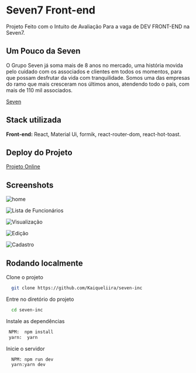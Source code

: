 
# Seven7 Front-end 

Projeto Feito com o Intuito de Avaliação Para a vaga de DEV FRONT-END na Seven7.



## Um Pouco da Seven

 O Grupo Seven já soma mais de 8 anos no mercado, uma história movida pelo cuidado com os associados e clientes em todos os momentos, para que possam desfrutar da vida com tranquilidade. Somos uma das empresas do ramo que mais cresceram nos últimos anos, atendendo todo o país, com mais de 110 mil associados.
 
 [Seven](https://sevenprotecao.com.br/)

 
## Stack utilizada

**Front-end:** React, Material Ui, formik, react-router-dom, react-hot-toast. 




## Deploy do Projeto

 [Projeto Online](https://seven-jimg22lil-kaiqueliira.vercel.app/)




## Screenshots
![home](https://user-images.githubusercontent.com/17069316/185830663-b4c360eb-f095-4647-96ad-7f33fef1c35b.png)

![Lista de Funcionários](https://user-images.githubusercontent.com/17069316/185830668-1c94ae31-f3cf-4e60-b038-208c97a6987e.png)

![Visualização](https://user-images.githubusercontent.com/17069316/185830669-48e30334-858e-44e6-8a13-b48e82791eeb.png)

![Edição](https://user-images.githubusercontent.com/17069316/185830677-3ede15b3-8273-4305-b449-93a663ac5f5c.png)

![Cadastro](https://user-images.githubusercontent.com/17069316/185830681-7dbc26b4-e3b2-45f2-bc30-f3533f0c1b54.png)

## Rodando localmente

Clone o projeto

```bash
  git clone https://github.com/Kaiqueliira/seven-inc
```

Entre no diretório do projeto

```bash
  cd seven-inc
```

Instale as dependências

```bash
 NPM:  npm install
 yarn:  yarn
```

Inicie o servidor

```bash
  NPM: npm run dev
  yarn:yarn dev
```

